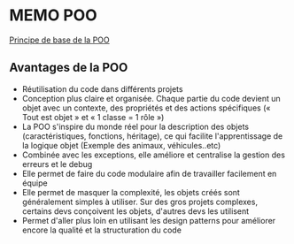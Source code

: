 # MEMO POO
 [Principe de base de la POO](http://webforce3.altervista.org/wiki/index.php?title=Memo_POO)

## Avantages de la POO
- Réutilisation du code dans différents projets<br>
- Conception plus claire et organisée. Chaque partie du code devient un objet avec un contexte, des propriétés et des actions spécifiques (« Tout est objet » et « 1 classe = 1 rôle »)<br>
- La POO s'inspire du monde réel pour la description des objets (caractéristiques, fonctions, héritage), ce qui facilite l'apprentissage de la logique objet (Exemple des animaux, véhicules..etc)<br>
- Combinée avec les exceptions, elle améliore et centralise la gestion des erreurs et le debug<br>
- Elle permet de faire du code modulaire afin de travailler facilement en équipe<br>
- Elle permet de masquer la complexité, les objets créés sont généralement simples à utiliser. Sur des gros projets complexes, certains devs conçoivent les objets, d'autres devs les utilisent<br>
- Permet d'aller plus loin en utilisant les design patterns pour améliorer encore la qualité et la structuration du code<br>

